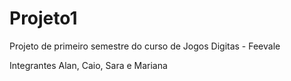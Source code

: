 # Projeto1

Projeto de primeiro semestre do curso de Jogos Digitas - Feevale

Integrantes Alan, Caio, Sara e Mariana
